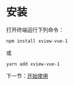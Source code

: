 # 安装

打开终端运行下列命令：

```
npm install xview-vue-1
```

或

```
yarn add xview-vue-1
```

下一节：[开始使用](#/doc/get-started)
